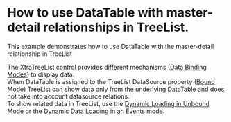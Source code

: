 # How to use DataTable  with  master-detail relationships in TreeList.


<p>This example demonstrates how to use DataTable with the master-detail relationship in TreeList</p><p>The XtraTreeList control provides different mechanisms (<a href="http://documentation.devexpress.com/#WindowsForms/CustomDocument305"><u>Data Binding Modes</u></a>) to display data. <br />
When DataTable is assigned to the TreeList DataSource property (<a href="http://documentation.devexpress.com/#WindowsForms/CustomDocument5555"><u>Bound Mode</u></a>) TreeList can show data only from the underlying DataTable and does not take into account datasource relations.  <br />
To show related data in TreeList, use the  <a href="http://documentation.devexpress.com/#WindowsForms/CustomDocument178"><u>Dynamic Loading in Unbound Mode</u></a> or the <a href="http://documentation.devexpress.com/#WindowsForms/CustomDocument5560"><u>Dynamic Data Loading in an Events mode</u></a>.</p>

<br/>


